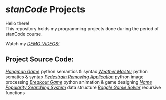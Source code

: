 # *stanCode* Projects
Hello there!\
This repository holds my programming projects done during the period of stanCode course.

Watch my *[DEMO VIDEOS!](https://drive.google.com/drive/folders/1Gi3bn9qPW_gR0ISyGzVPLd5Bztdvd7rF?fbclid=IwAR36BW3v_bHn-Idsh-0_ROSWLwrXOzoervZId25OOzH2LX4b6FCGDfULdDg)*

## Project Source Code:
*[Hangman Game](https://github.com/JohnsonWang0319/MystanCodeProjects/blob/main/stanCode_Projects/hangman_game/hangman.py)* python semantics & syntax
*[Weather Master](https://github.com/JohnsonWang0319/MystanCodeProjects/blob/main/stanCode_Projects/weather_master/weather_master.py)* python sematics & syntax
*[Pedestrain Removing Application](https://github.com/JohnsonWang0319/MystanCodeProjects/blob/main/stanCode_Projects/my_photoshop/stanCodoshop.py)* python image processing
*[Breakout Game](https://github.com/JohnsonWang0319/MystanCodeProjects/blob/main/stanCode_Projects/break_out_game/breakout.py)* python animation & game designing
*[Name Popularity Searching System](https://github.com/JohnsonWang0319/MystanCodeProjects/blob/main/stanCode_Projects/name_searching_system/babygraphics.py)* data structure
*[Boggle Game Solver](https://github.com/JohnsonWang0319/MystanCodeProjects/blob/main/stanCode_Projects/boggle_game_solver/boggle.py)* recursive functions
